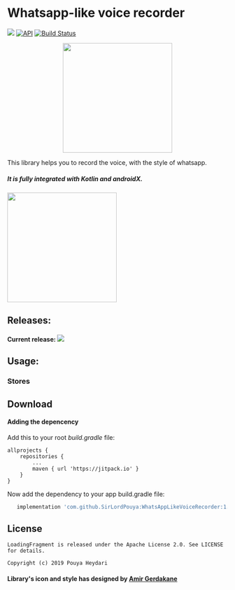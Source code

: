 # Whatsapp-like voice recorder


[![](https://jitpack.io/v/SirLordPouya/WhatsAppLikeVoiceRecorder.svg)](https://jitpack.io/#SirLordPouya/WhatsAppLikeVoiceRecorder)
[![API](https://img.shields.io/badge/API-16%2B-brightgreen.svg?style=flat)](https://android-arsenal.com/api?level=16)
[![Build Status](https://travis-ci.org/SirLordPouya/WhatsAppLikeVoiceRecorder.svg?branch=master)](https://travis-ci.org/SirLordPouya/WhatsAppLikeVoiceRecorder)

<p align="center">
<img src="https://raw.githubusercontent.com/SirLordPouya/AndroidAppUpdater/master/icon.png" width="250">
</p>

This library helps you to record the voice, with the style of whatsapp.

##### It is fully integrated with Kotlin and androidX.


<img src="https://raw.githubusercontent.com/SirLordPouya/WhatsAppLikeVoiceRecorder/master/voice_record.gif" width="250"> 

## Releases:

#### Current release: [![](https://jitpack.io/v/SirLordPouya/WhatsAppLikeVoiceRecorder.svg)](https://jitpack.io/#SirLordPouya/WhatsAppLikeVoiceRecorder)



## Usage:

### Stores



## Download

#### Adding the depencency

Add this to your root *build.gradle* file:

```
allprojects {
    repositories {
        ...
        maven { url 'https://jitpack.io' }
    }
}
```

Now add the dependency to your app build.gradle file:

```groovy
   implementation 'com.github.SirLordPouya:WhatsAppLikeVoiceRecorder:1.1.5'
```

## License

```
LoadingFragment is released under the Apache License 2.0. See LICENSE for details.

Copyright (c) 2019 Pouya Heydari

```
#### <div>Library's icon and style has designed by <a href="https://dribbble.com/Amir-G" title="Amir Gerdakane">Amir Gerdakane</a>
